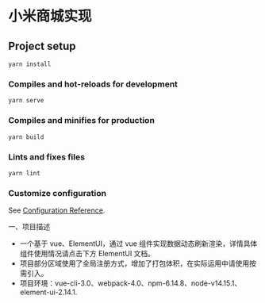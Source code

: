 # 小米商城实现

## Project setup
```
yarn install
```

### Compiles and hot-reloads for development
```
yarn serve
```

### Compiles and minifies for production
```
yarn build
```

### Lints and fixes files
```
yarn lint
```

### Customize configuration
See [Configuration Reference](https://cli.vuejs.org/config/).


一、项目描述

- 一个基于 vue、ElementUI，通过 vue 组件实现数据动态刷新渲染，详情具体组件使用情况请点击下方 ElementUI 文档。
- 项目部分区域使用了全局注册方式，增加了打包体积，在实际运用中请使用按需引入。
- 项目环境：vue-cli-3.0、webpack-4.0、npm-6.14.8、node-v14.15.1、element-ui-2.14.1.
